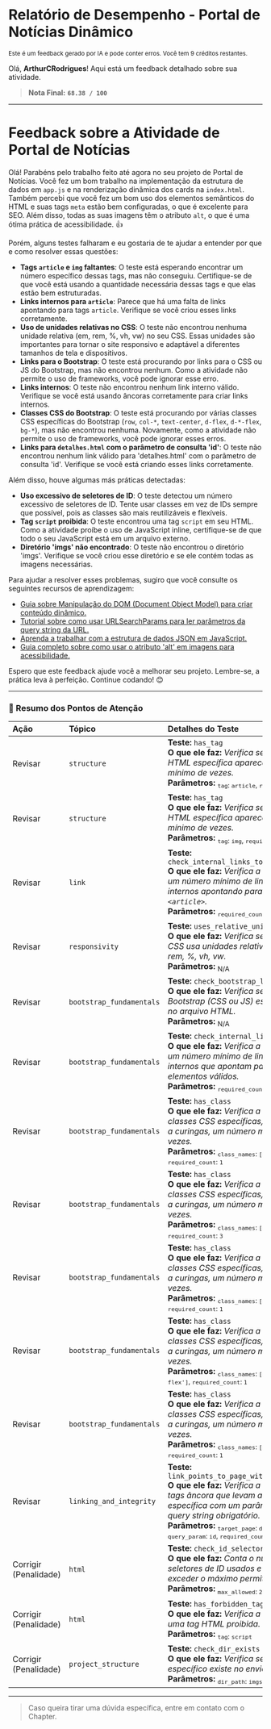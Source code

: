# Relatório de Desempenho - Portal de Notícias Dinâmico
<sup>Este é um feedback gerado por IA e pode conter erros. Você tem 9 créditos restantes.</sup>

Olá, **ArthurCRodrigues**! Aqui está um feedback detalhado sobre sua atividade.
> **Nota Final:** **`68.38 / 100`**
---
# Feedback sobre a Atividade de Portal de Notícias

Olá! Parabéns pelo trabalho feito até agora no seu projeto de Portal de Notícias. Você fez um bom trabalho na implementação da estrutura de dados em `app.js` e na renderização dinâmica dos cards na `index.html`. Também percebi que você fez um bom uso dos elementos semânticos do HTML e suas tags `meta` estão bem configuradas, o que é excelente para SEO. Além disso, todas as suas imagens têm o atributo `alt`, o que é uma ótima prática de acessibilidade. 👍

Porém, alguns testes falharam e eu gostaria de te ajudar a entender por que e como resolver essas questões:

- **Tags `article` e `img` faltantes**: O teste está esperando encontrar um número específico dessas tags, mas não conseguiu. Certifique-se de que você está usando a quantidade necessária dessas tags e que elas estão bem estruturadas. 
- **Links internos para `article`**: Parece que há uma falta de links apontando para tags `article`. Verifique se você criou esses links corretamente.
- **Uso de unidades relativas no CSS**: O teste não encontrou nenhuma unidade relativa (em, rem, %, vh, vw) no seu CSS. Essas unidades são importantes para tornar o site responsivo e adaptável a diferentes tamanhos de tela e dispositivos.
- **Links para o Bootstrap**: O teste está procurando por links para o CSS ou JS do Bootstrap, mas não encontrou nenhum. Como a atividade não permite o uso de frameworks, você pode ignorar esse erro.
- **Links internos**: O teste não encontrou nenhum link interno válido. Verifique se você está usando âncoras corretamente para criar links internos.
- **Classes CSS do Bootstrap**: O teste está procurando por várias classes CSS específicas do Bootstrap (`row`, `col-*`, `text-center`, `d-flex`, `d-*-flex`, `bg-*`), mas não encontrou nenhuma. Novamente, como a atividade não permite o uso de frameworks, você pode ignorar esses erros.
- **Links para `detalhes.html` com o parâmetro de consulta 'id'**: O teste não encontrou nenhum link válido para 'detalhes.html' com o parâmetro de consulta 'id'. Verifique se você está criando esses links corretamente.

Além disso, houve algumas más práticas detectadas:

- **Uso excessivo de seletores de ID**: O teste detectou um número excessivo de seletores de ID. Tente usar classes em vez de IDs sempre que possível, pois as classes são mais reutilizáveis e flexíveis.
- **Tag `script` proibida**: O teste encontrou uma tag `script` em seu HTML. Como a atividade proíbe o uso de JavaScript inline, certifique-se de que todo o seu JavaScript está em um arquivo externo.
- **Diretório 'imgs' não encontrado**: O teste não encontrou o diretório 'imgs'. Verifique se você criou esse diretório e se ele contém todas as imagens necessárias.

Para ajudar a resolver esses problemas, sugiro que você consulte os seguintes recursos de aprendizagem:

- [Guia sobre Manipulação do DOM (Document Object Model) para criar conteúdo dinâmico.](https://developer.mozilla.org/pt-BR/docs/Web/API/Document_Object_Model/Introduction)
- [Tutorial sobre como usar URLSearchParams para ler parâmetros da query string da URL.](https://developer.mozilla.org/pt-BR/docs/Web/API/URLSearchParams)
- [Aprenda a trabalhar com a estrutura de dados JSON em JavaScript.](https://developer.mozilla.org/pt-BR/docs/Learn/JavaScript/Objects/JSON)
- [Guia completo sobre como usar o atributo 'alt' em imagens para acessibilidade.](https://developer.mozilla.org/pt-BR/docs/Web/HTML/Element/img)

Espero que este feedback ajude você a melhorar seu projeto. Lembre-se, a prática leva à perfeição. Continue codando! 😊


---

### 📝 Resumo dos Pontos de Atenção
| Ação | Tópico | Detalhes do Teste |
|:---|:---|:---|
| Revisar | `structure` | **Teste:** `has_tag`<br>**O que ele faz:** *Verifica se uma tag HTML específica aparece um número mínimo de vezes.*<br>**Parâmetros:** <sub>`tag`: `article`, `required_count`: `4`</sub> |
| Revisar | `structure` | **Teste:** `has_tag`<br>**O que ele faz:** *Verifica se uma tag HTML específica aparece um número mínimo de vezes.*<br>**Parâmetros:** <sub>`tag`: `img`, `required_count`: `5`</sub> |
| Revisar | `link` | **Teste:** `check_internal_links_to_article`<br>**O que ele faz:** *Verifica a existência de um número mínimo de links âncora internos apontando para IDs em tags `<article>`.*<br>**Parâmetros:** <sub>`required_count`: `4`</sub> |
| Revisar | `responsivity` | **Teste:** `uses_relative_units`<br>**O que ele faz:** *Verifica se o arquivo CSS usa unidades relativas como em, rem, %, vh, vw.*<br>**Parâmetros:** <sub>N/A</sub> |
| Revisar | `bootstrap_fundamentals` | **Teste:** `check_bootstrap_linked`<br>**O que ele faz:** *Verifica se o framework Bootstrap (CSS ou JS) está vinculado no arquivo HTML.*<br>**Parâmetros:** <sub>N/A</sub> |
| Revisar | `bootstrap_fundamentals` | **Teste:** `check_internal_links`<br>**O que ele faz:** *Verifica a existência de um número mínimo de links âncora internos que apontam para IDs de elementos válidos.*<br>**Parâmetros:** <sub>`required_count`: `3`</sub> |
| Revisar | `bootstrap_fundamentals` | **Teste:** `has_class`<br>**O que ele faz:** *Verifica a presença de classes CSS específicas, com suporte a curingas, um número mínimo de vezes.*<br>**Parâmetros:** <sub>`class_names`: `['row']`, `required_count`: `1`</sub> |
| Revisar | `bootstrap_fundamentals` | **Teste:** `has_class`<br>**O que ele faz:** *Verifica a presença de classes CSS específicas, com suporte a curingas, um número mínimo de vezes.*<br>**Parâmetros:** <sub>`class_names`: `['col-*']`, `required_count`: `3`</sub> |
| Revisar | `bootstrap_fundamentals` | **Teste:** `has_class`<br>**O que ele faz:** *Verifica a presença de classes CSS específicas, com suporte a curingas, um número mínimo de vezes.*<br>**Parâmetros:** <sub>`class_names`: `['text-center']`, `required_count`: `1`</sub> |
| Revisar | `bootstrap_fundamentals` | **Teste:** `has_class`<br>**O que ele faz:** *Verifica a presença de classes CSS específicas, com suporte a curingas, um número mínimo de vezes.*<br>**Parâmetros:** <sub>`class_names`: `['d-flex', 'd-*-flex']`, `required_count`: `1`</sub> |
| Revisar | `bootstrap_fundamentals` | **Teste:** `has_class`<br>**O que ele faz:** *Verifica a presença de classes CSS específicas, com suporte a curingas, um número mínimo de vezes.*<br>**Parâmetros:** <sub>`class_names`: `['bg-*']`, `required_count`: `1`</sub> |
| Revisar | `linking_and_integrity` | **Teste:** `link_points_to_page_with_query_param`<br>**O que ele faz:** *Verifica a existência de tags âncora que levam a uma página específica com um parâmetro de query string obrigatório.*<br>**Parâmetros:** <sub>`target_page`: `detalhes.html`, `query_param`: `id`, `required_count`: `3`</sub> |
| Corrigir (Penalidade) | `html` | **Teste:** `check_id_selector_over_usage`<br>**O que ele faz:** *Conta o número de seletores de ID usados e penaliza se exceder o máximo permitido.*<br>**Parâmetros:** <sub>`max_allowed`: `2`</sub> |
| Corrigir (Penalidade) | `html` | **Teste:** `has_forbidden_tag`<br>**O que ele faz:** *Verifica a presença de uma tag HTML proibida.*<br>**Parâmetros:** <sub>`tag`: `script`</sub> |
| Corrigir (Penalidade) | `project_structure` | **Teste:** `check_dir_exists`<br>**O que ele faz:** *Verifica se um diretório específico existe no envio.*<br>**Parâmetros:** <sub>`dir_path`: `imgs`</sub> |


---
> Caso queira tirar uma dúvida específica, entre em contato com o Chapter.